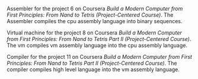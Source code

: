 Assembler for the project 6 on Coursera *Build a Modern Computer from First Principles: From Nand to Tetris (Project-Centered Course)*. The Assembler compiles the cpu assembly language into binary sequences.

Virtual machine for the project 8 on Coursera *Build a Modern Computer from First Principles: From Nand to Tetris Part Ⅱ (Project-Centered Course)*. The vm compiles vm assembly language into the cpu assembly language.

Compiler for the project 11 on Coursera *Build a Modern Computer from First Principles: From Nand to Tetris Part Ⅱ (Project-Centered Course)*. The compiler compiles high level language into the vm assembly language.